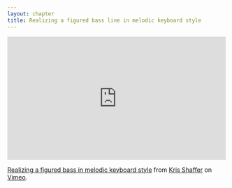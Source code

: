 ```yaml
---
layout: chapter
title: Realizing a figured bass line in melodic keyboard style
---
```


<iframe src="http://player.vimeo.com/video/60863823" width="500" height="281" frameborder="0" webkitAllowFullScreen mozallowfullscreen allowFullScreen></iframe> <p><a href="http://vimeo.com/60863823">Realizing a figured bass in melodic keyboard style</a> from <a href="http://vimeo.com/user11692346">Kris Shaffer</a> on <a href="http://vimeo.com">Vimeo</a>.</p>